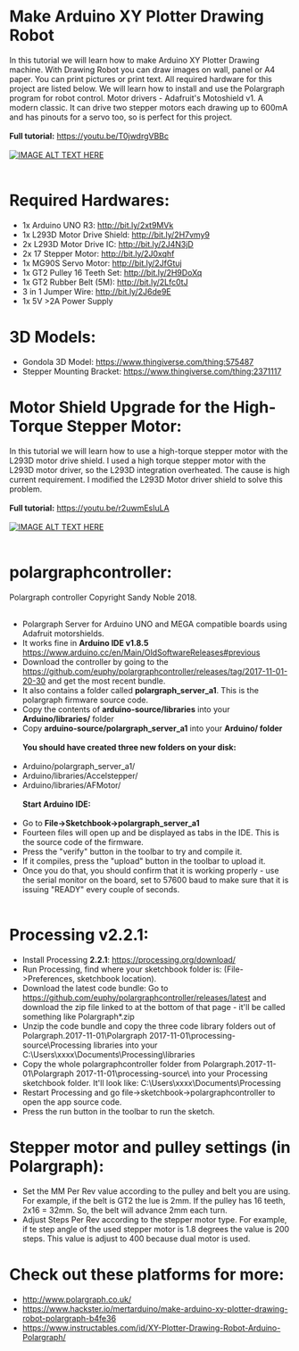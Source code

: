 # Make Arduino XY Plotter Drawing Robot
In this tutorial we will learn how to make Arduino XY Plotter Drawing machine. With Drawing Robot you can draw images on wall, panel or A4 paper. You can print pictures or print text. All required hardware for this project are listed below. We will learn how to install and use the Polargraph program for robot control. Motor drivers - Adafruit's Motoshield v1. A modern classic. It can drive two stepper motors each drawing up to 600mA and has pinouts for a servo too, so is perfect for this project. </br></br>
**Full tutorial:** https://youtu.be/T0jwdrgVBBc </br></br>
[![IMAGE ALT TEXT HERE](http://img.youtube.com/vi/T0jwdrgVBBc/0.jpg)](http://www.youtube.com/watch?v=T0jwdrgVBBc)</br></br>
# Required Hardwares: </br>
- 1x Arduino UNO R3: http://bit.ly/2xt9MVk
- 1x L293D Motor Drive Shield: http://bit.ly/2H7vmy9
- 2x L293D Motor Drive IC: http://bit.ly/2J4N3jD
- 2x 17 Stepper Motor: http://bit.ly/2J0xqhf
- 1x MG90S Servo Motor: http://bit.ly/2JfGtuj
- 1x GT2 Pulley 16 Teeth Set: http://bit.ly/2H9DoXq
- 1x GT2 Rubber Belt (5M): http://bit.ly/2Lfc0tJ
- 3 in 1 Jumper Wire: http://bit.ly/2J6de9E
- 1x 5V >2A Power Supply
# 3D Models: </br>
- Gondola 3D Model: https://www.thingiverse.com/thing:575487
- Stepper Mounting Bracket: https://www.thingiverse.com/thing:2371117
# Motor Shield Upgrade for the High-Torque Stepper Motor: </br>
In this tutorial we will learn how to use a high-torque stepper motor with the L293D motor drive shield. I used a high torque stepper motor with the L293D motor driver, so the L293D integration overheated. The cause is high current requirement. I modified the L293D Motor driver shield to solve this problem.</br></br>
**Full tutorial:** https://youtu.be/r2uwmEsIuLA </br></br>
[![IMAGE ALT TEXT HERE](http://img.youtube.com/vi/r2uwmEsIuLA/0.jpg)](http://www.youtube.com/watch?v=r2uwmEsIuLA)</br></br>
# polargraphcontroller:
Polargraph controller Copyright Sandy Noble 2018.</br></br>
- Polargraph Server for Arduino UNO and MEGA compatible boards using Adafruit motorshields.
- It works fine in <b>Arduino IDE v1.8.5</b> https://www.arduino.cc/en/Main/OldSoftwareReleases#previous
- Download the controller by going to the https://github.com/euphy/polargraphcontroller/releases/tag/2017-11-01-20-30 and get the most recent bundle. 
- It also contains a folder called <b>polargraph_server_a1</b>. This is the polargraph firmware source code.
- Copy the contents of <b>arduino-source/libraries</b> into your <b>Arduino/libraries/</b> folder
- Copy <b>arduino-source/polargraph_server_a1</b> into your <b>Arduino/ folder</b></br></br>
<b>You should have created three new folders on your disk:</b></br></br>
- Arduino/polargraph_server_a1/
- Arduino/libraries/Accelstepper/
- Arduino/libraries/AFMotor/ </br></br>
<b> Start Arduino IDE:</b></br></br>
- Go to <b>File->Sketchbook->polargraph_server_a1</b>
- Fourteen files will open up and be displayed as tabs in the IDE. This is the source code of the firmware.
- Press the "verify" button in the toolbar to try and compile it.
- If it compiles, press the "upload" button in the toolbar to upload it.
- Once you do that, you should confirm that it is working properly - use the serial monitor on the board, set to 57600 baud to make sure that it is issuing "READY" every couple of seconds.</br></br>
# Processing v2.2.1: 
- Install Processing <b>2.2.1</b>: https://processing.org/download/
- Run Processing, find where your sketchbook folder is: (File->Preferences, sketchbook location).
- Download the latest code bundle: Go to https://github.com/euphy/polargraphcontroller/releases/latest and download the zip file linked to at the bottom of that page - it'll be called something like Polargraph*.zip
- Unzip the code bundle and copy the three code library folders out of Polargraph.2017-11-01\Polargraph 2017-11-01\processing-source\Processing libraries into your C:\Users\xxxx\Documents\Processing\libraries
-	Copy the whole polargraphcontroller folder from Polargraph.2017-11-01\Polargraph 2017-11-01\processing-source\ into your Processing sketchbook folder. It'll look like: C:\Users\xxxx\Documents\Processing
- Restart Processing and go file->sketchbook->polargraphcontroller to open the app source code.
- Press the run button in the toolbar to run the sketch.
# Stepper motor and pulley settings (in Polargraph):
- Set the MM Per Rev value according to the pulley and belt you are using. For example, if the belt is GT2 the lue is 2mm. If the pulley has 16 teeth, 2x16 = 32mm. So, the belt will advance 2mm each turn.
- Adjust Steps Per Rev according to the stepper motor type. For example, if te step angle of the used stepper motor is 1.8 degrees the value is 200 steps. This value is adjust to 400 because dual motor is used.
# Check out these platforms for more:
- http://www.polargraph.co.uk/
- https://www.hackster.io/mertarduino/make-arduino-xy-plotter-drawing-robot-polargraph-b4fe36
- https://www.instructables.com/id/XY-Plotter-Drawing-Robot-Arduino-Polargraph/





